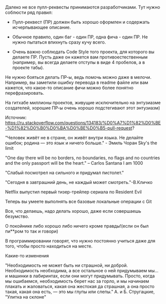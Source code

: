 Далеко не все пулл-реквесты принимаются разработчиками. Тут нужно соблюсти ряд правил:

+ Пулл-реквест (ПР) должен быть хорошо оформлен и содержать исчерпывающее описание.

+ Обычное правило, один баг - один ПР, одна фича - один ПР. Не нужно пытаться впихнуть сразу кучу всего.

+ Очень важно соблюдать Code Style того проекта, для которого вы делаете ПР. Пусть даже он кажется вам противоестественным (например, вы всегда делаете отступы в виде 4 пробелов, а в проекте табы).

Не нужно бояться делать ПР-ы, ведь помочь можно даже в мелочи. Например, вы заметили ошибку перевода в readme файле или вам кажется, что какое-то описание фичи можно более понятно перефразировать.

На гитхабе миллионы проектов, живущие исключительно на энтузиазме создателей, хорошие ПР-ы очень хорошо подстегивают этот энтузиазм)

Источник: https://ru.stackoverflow.com/questions/134183/%D0%A7%D1%82%D0%BE-%D1%82%D0%B0%D0%BA%D0%BE%D0%B5-pull-request?

"Человек живёт не в стране, он живёт внутри языка. Не делайте ошибок; родина — это язык и ничего больше." - Эмиль Чоран
Sky's the limit

"One day there will be no borders, no boundaries, no flags and no countries and the only passport will be the heart."
– Carlos Santana
I am 1000

"Слабый посмотрел на сильного и придумал пистолет."

"Сегодня в завтрашний день, не каждый может смотреть."-В.Кличко

Netflix выпустил первый тизер-трейлер сериала по Resident Evil

Теперь вы умеете выполнять все базовые локальные операции с Git

Все, что делаешь, надо делать хорошо, даже если совершаешь безумство.

О покойнике либо хорошо либо ничего кроме правды!(если он был пи**ром то так и говори)

В программировании говорят, что нужно постоянно учиться даже для того, чтобы просто находиться на месте.

Какие-то изменения

"Необходимость не может быть ни страшной, ни доброй. Необходимость необходима, а все остальное о ней придумываем мы… и машинки в лабиринтах, если они могут придумывать. Просто, когда мы ошибаемся, необходимость берет нас за горло, и мы начинаем плакать и жаловаться, какая она жестокая да страшная, а она просто такая, какая она есть, — это мы глупы или слепы."
А. и Б. Стругацкие, "Улитка на склоне"
